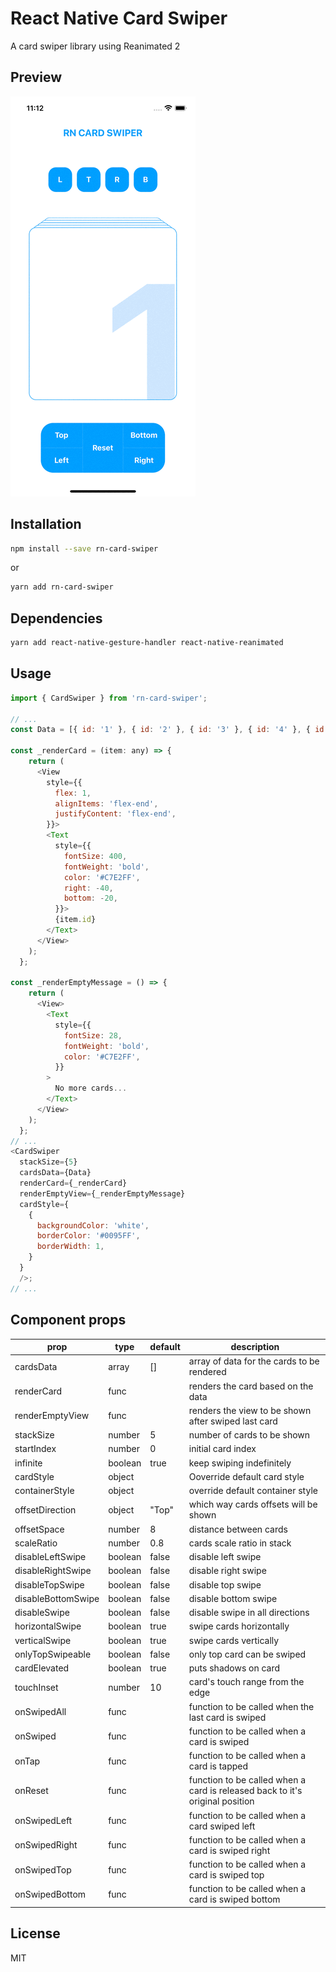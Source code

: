 # React Native Card Swiper

A card swiper library using Reanimated 2

## Preview

![@screenshot-rn-card-swiper](https://github.com/emu075/rn-card-swiper/blob/master/screenshots/screenshot-rn-card-swiper.gif?raw=true)

## Installation

```sh
npm install --save rn-card-swiper
```

or

```sh
yarn add rn-card-swiper
```

## Dependencies

```sh
yarn add react-native-gesture-handler react-native-reanimated
```
## Usage

```js
import { CardSwiper } from 'rn-card-swiper';

// ...
const Data = [{ id: '1' }, { id: '2' }, { id: '3' }, { id: '4' }, { id: '5' }, { id: '6' }, { id: '7' }];

const _renderCard = (item: any) => {
    return (
      <View
        style={{
          flex: 1,
          alignItems: 'flex-end',
          justifyContent: 'flex-end',
        }}>
        <Text
          style={{
            fontSize: 400,
            fontWeight: 'bold',
            color: '#C7E2FF',
            right: -40,
            bottom: -20,
          }}>
          {item.id}
        </Text>
      </View>
    );
  };

const _renderEmptyMessage = () => {
    return (
      <View>
        <Text
          style={{
            fontSize: 28,
            fontWeight: 'bold',
            color: '#C7E2FF',
          }}
        >
          No more cards...
        </Text>
      </View>
    );
  };
// ...
<CardSwiper
  stackSize={5}
  cardsData={Data}
  renderCard={_renderCard}
  renderEmptyView={_renderEmptyMessage}
  cardStyle={
    {
      backgroundColor: 'white',
      borderColor: '#0095FF',
      borderWidth: 1,
    }
  }
  />;
// ...
```

## Component props

| prop                | type           | default       | description                                                                               |
| ------------------- | -------------- | ------------- | ----------------------------------------------------------------------------------------- |
| cardsData           | array          | []            | array of data for the cards to be rendered |
| renderCard          | func           |               | renders the card based on the data |
| renderEmptyView     | func           |               | renders the view to be shown after swiped last card |
| stackSize           | number         | 5             | number of cards to be shown      |
| startIndex          | number         | 0             | initial card index               |
| infinite            | boolean        | true          | keep swiping indefinitely        |
| cardStyle           | object         |               | Ooverride default card style     |
| containerStyle      | object         |               | override default container style |
| offsetDirection     | object         | "Top"         | which way cards offsets will be shown |
| offsetSpace         | number         | 8             | distance between cards           |
| scaleRatio          | number         | 0.8           | cards scale ratio in stack       |
| disableLeftSwipe    | boolean        | false         | disable left swipe               |
| disableRightSwipe   | boolean        | false         | disable right swipe              |
| disableTopSwipe     | boolean        | false         | disable top swipe                |
| disableBottomSwipe  | boolean        | false         | disable bottom swipe             |
| disableSwipe        | boolean        | false         | disable swipe in all directions  |
| horizontalSwipe     | boolean        | true          | swipe cards horizontally         |
| verticalSwipe       | boolean        | true          | swipe cards vertically           |
| onlyTopSwipeable    | boolean        | false         | only top card can be swiped      |
| cardElevated        | boolean        | true          | puts shadows on card             |
| touchInset          | number         | 10            | card's touch range from the edge  |
| onSwipedAll         | func           |               | function to be called when the last card is swiped |
| onSwiped            | func           |               | function to be called when a card is swiped |
| onTap               | func           |               | function to be called when a card is tapped |
| onReset             | func           |               | function to be called when a card is released back to it's original position |
| onSwipedLeft        | func           |               | function to be called when a card swiped left |
| onSwipedRight       | func           |               | function to be called when a card is swiped right |
| onSwipedTop         | func           |               | function to be called when a card is swiped top |
| onSwipedBottom      | func           |               | function to be called when a card is swiped bottom |

## License

MIT
